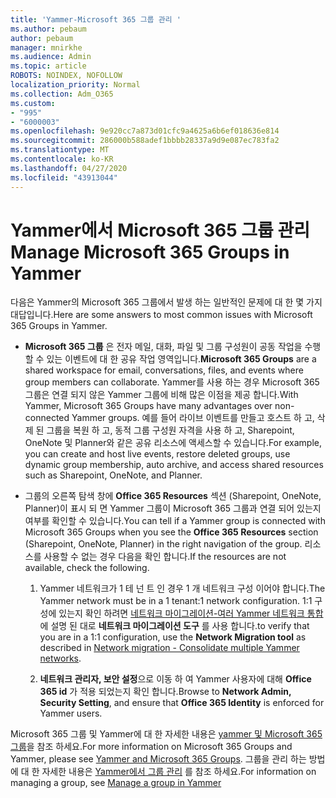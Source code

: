 ```yaml
---
title: 'Yammer-Microsoft 365 그룹 관리 '
ms.author: pebaum
author: pebaum
manager: mnirkhe
ms.audience: Admin
ms.topic: article
ROBOTS: NOINDEX, NOFOLLOW
localization_priority: Normal
ms.collection: Adm_O365
ms.custom:
- "995"
- "6000003"
ms.openlocfilehash: 9e920cc7a873d01cfc9a4625a6b6ef018636e814
ms.sourcegitcommit: 286000b588adef1bbbb28337a9d9e087ec783fa2
ms.translationtype: MT
ms.contentlocale: ko-KR
ms.lasthandoff: 04/27/2020
ms.locfileid: "43913044"
---
```

# <a name="manage-microsoft-365-groups-in-yammer"></a><span data-ttu-id="c8b7f-102">Yammer에서 Microsoft 365 그룹 관리</span><span class="sxs-lookup"><span data-stu-id="c8b7f-102">Manage Microsoft 365 Groups in Yammer</span></span>

<span data-ttu-id="c8b7f-103">다음은 Yammer의 Microsoft 365 그룹에서 발생 하는 일반적인 문제에 대 한 몇 가지 대답입니다.</span><span class="sxs-lookup"><span data-stu-id="c8b7f-103">Here are some answers to most common issues with Microsoft 365 Groups in Yammer.</span></span>

* <span data-ttu-id="c8b7f-104">**Microsoft 365 그룹** 은 전자 메일, 대화, 파일 및 그룹 구성원이 공동 작업을 수행할 수 있는 이벤트에 대 한 공유 작업 영역입니다.</span><span class="sxs-lookup"><span data-stu-id="c8b7f-104">**Microsoft 365 Groups** are a shared workspace for email, conversations, files, and events where group members can collaborate.</span></span> <span data-ttu-id="c8b7f-105">Yammer를 사용 하는 경우 Microsoft 365 그룹은 연결 되지 않은 Yammer 그룹에 비해 많은 이점을 제공 합니다.</span><span class="sxs-lookup"><span data-stu-id="c8b7f-105">With Yammer, Microsoft 365 Groups have many advantages over non-connected Yammer groups.</span></span> <span data-ttu-id="c8b7f-106">예를 들어 라이브 이벤트를 만들고 호스트 하 고, 삭제 된 그룹을 복원 하 고, 동적 그룹 구성원 자격을 사용 하 고, Sharepoint, OneNote 및 Planner와 같은 공유 리소스에 액세스할 수 있습니다.</span><span class="sxs-lookup"><span data-stu-id="c8b7f-106">For example, you can create and host live events, restore deleted groups, use dynamic group membership, auto archive, and access shared resources such as Sharepoint, OneNote, and Planner.</span></span>

* <span data-ttu-id="c8b7f-107">그룹의 오른쪽 탐색 창에 **Office 365 Resources** 섹션 (Sharepoint, OneNote, Planner)이 표시 되 면 Yammer 그룹이 Microsoft 365 그룹과 연결 되어 있는지 여부를 확인할 수 있습니다.</span><span class="sxs-lookup"><span data-stu-id="c8b7f-107">You can tell if a Yammer group is connected with Microsoft 365 Groups when you see the **Office 365 Resources** section (Sharepoint, OneNote, Planner) in the right navigation of the group.</span></span> <span data-ttu-id="c8b7f-108">리소스를 사용할 수 없는 경우 다음을 확인 합니다.</span><span class="sxs-lookup"><span data-stu-id="c8b7f-108">If the resources are not available, check the following.</span></span>

  1. <span data-ttu-id="c8b7f-109">Yammer 네트워크가 1 테 넌 트 인 경우 1 개 네트워크 구성 이어야 합니다.</span><span class="sxs-lookup"><span data-stu-id="c8b7f-109">The Yammer network must be in a 1 tenant:1 network configuration.</span></span> <span data-ttu-id="c8b7f-110">1:1 구성에 있는지 확인 하려면 [네트워크 마이그레이션-여러 Yammer 네트워크 통합](https://docs.microsoft.com/yammer/configure-your-yammer-network/consolidate-multiple-yammer-networks)에 설명 된 대로 **네트워크 마이그레이션 도구** 를 사용 합니다.</span><span class="sxs-lookup"><span data-stu-id="c8b7f-110">to verify that you are in a 1:1 configuration, use the **Network Migration tool** as described in [Network migration - Consolidate multiple Yammer networks](https://docs.microsoft.com/yammer/configure-your-yammer-network/consolidate-multiple-yammer-networks).</span></span>

  2. <span data-ttu-id="c8b7f-111">**네트워크 관리자, 보안 설정**으로 이동 하 여 Yammer 사용자에 대해 **Office 365 id** 가 적용 되었는지 확인 합니다.</span><span class="sxs-lookup"><span data-stu-id="c8b7f-111">Browse to **Network Admin, Security Setting**, and ensure that **Office 365 Identity** is enforced for Yammer users.</span></span>

<span data-ttu-id="c8b7f-112">Microsoft 365 그룹 및 Yammer에 대 한 자세한 내용은 [yammer 및 Microsoft 365 그룹](https://docs.microsoft.com/yammer/manage-yammer-groups/yammer-and-office-365-groups)을 참조 하세요.</span><span class="sxs-lookup"><span data-stu-id="c8b7f-112">For more information on Microsoft 365 Groups and Yammer, please see [Yammer and Microsoft 365 Groups](https://docs.microsoft.com/yammer/manage-yammer-groups/yammer-and-office-365-groups).</span></span> <span data-ttu-id="c8b7f-113">그룹을 관리 하는 방법에 대 한 자세한 내용은 [Yammer에서 그룹 관리](https://support.office.com/article/Manage-a-group-in-Yammer-6e05c6d6-5548-4c88-89cd-e6757a514ef2) 를 참조 하세요.</span><span class="sxs-lookup"><span data-stu-id="c8b7f-113">For information on managing a group, see [Manage a group in Yammer](https://support.office.com/article/Manage-a-group-in-Yammer-6e05c6d6-5548-4c88-89cd-e6757a514ef2)</span></span>
